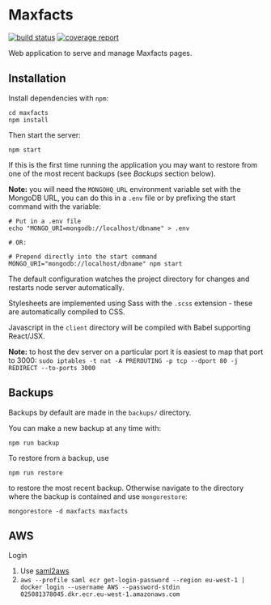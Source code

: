 Maxfacts
========

[![build status](https://git.cs.york.ac.uk/lt696/MaxFacts/badges/master/build.svg)](https://git.cs.york.ac.uk/lt696/MaxFacts/commits/master) [![coverage report](https://git.cs.york.ac.uk/lt696/Maxfacts/badges/master/coverage.svg)](https://git.cs.york.ac.uk/lt696/Maxfacts/commits/master)

Web application to serve and manage Maxfacts pages.

Installation
------------

Install dependencies with `npm`:

	cd maxfacts
	npm install

Then start the server:

	npm start

If this is the first time running the application you may want to restore from one of the most recent backups (see *Backups* section below).

**Note:** you will need the `MONGOHQ_URL` environment variable set with the MongoDB URL, you can do this in a `.env` file or by prefixing the start command with the variable:

	# Put in a .env file
	echo "MONGO_URI=mongodb://localhost/dbname" > .env

	# OR:

	# Prepend directly into the start command
	MONGO_URI="mongodb://localhost/dbname" npm start

The default configuration watches the project directory for changes and restarts node server automatically.

Stylesheets are implemented using Sass with the `.scss` extension - these are automatically compiled to CSS.

Javascript in the `client` directory will be compiled with Babel supporting React/JSX.

**Note:** to host the dev server on a particular port it is easiest to map that port to 3000: `sudo iptables -t nat -A PREROUTING -p tcp --dport 80 -j REDIRECT --to-ports 3000`

Backups
-------

Backups by default are made in the `backups/` directory.

You can make a new backup at any time with:

    npm run backup

To restore from a backup, use

	npm run restore

to restore the most recent backup. Otherwise navigate to the directory where the backup is contained and use `mongorestore`:

    mongorestore -d maxfacts maxfacts

AWS
---

Login

1. Use [saml2aws](https://wiki.york.ac.uk/display/CLOUD/2.+Command+Line+Access)
2. `aws --profile saml ecr get-login-password --region eu-west-1 | docker login --username AWS --password-stdin 025081378045.dkr.ecr.eu-west-1.amazonaws.com`
